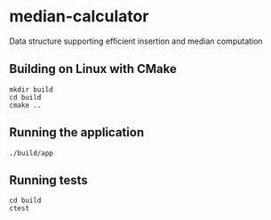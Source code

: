 # median-calculator
Data structure supporting efficient insertion and median computation

## Building on Linux with CMake
```shell
mkdir build
cd build
cmake ..
```

## Running the application
```shell
./build/app
```

## Running tests
```shell
cd build
ctest
```
